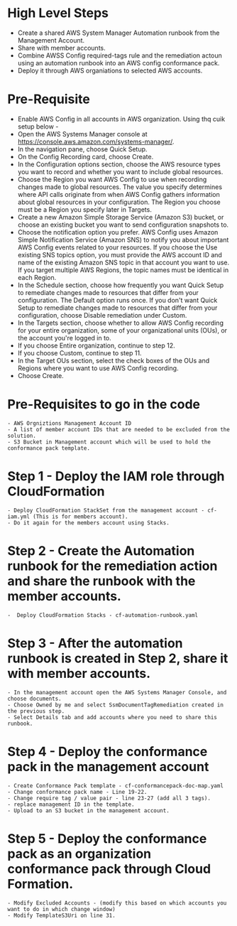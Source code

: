 # High Level Steps
  - Create a shared AWS System Manager Automation runbook from the Management Account.
  - Share with member accounts.
  - Combine AWSS Config required-tags rule and the remediation actoun using an automation runbook into an AWS config conformance pack.
  - Deploy it through AWS organiations to selected AWS accounts.

# Pre-Requisite
  - Enable AWS Config in all accounts in AWS organization. Using thq cuik setup below - 
  -  Open the AWS Systems Manager console at https://console.aws.amazon.com/systems-manager/.
  - In the navigation pane, choose Quick Setup.
  - On the Config Recording card, choose Create.
  - In the Configuration options section, choose the AWS resource types you want to record and whether you want to include global resources.
  - Choose the Region you want AWS Config to use when recording changes made to global resources. The value you specify determines where API calls originate from when AWS Config gathers information about global resources in your configuration. The Region you choose must be a Region you specify later in Targets.
  - Create a new Amazon Simple Storage Service (Amazon S3) bucket, or choose an existing bucket you want to send configuration snapshots to.
  - Choose the notification option you prefer. AWS Config uses Amazon Simple Notification Service (Amazon SNS) to notify you about important AWS Config events related to your resources. If you choose the Use existing SNS topics option, you must provide the AWS account ID and name of the existing Amazon SNS topic in that account you want to use. If you target multiple AWS Regions, the topic names must be identical in each Region.
  - In the Schedule section, choose how frequently you want Quick Setup to remediate changes made to resources that differ from your configuration. The Default option runs once. If you don't want Quick Setup to remediate changes made to resources that differ from your configuration, choose Disable remediation under Custom.
  - In the Targets section, choose whether to allow AWS Config recording for your entire organization, some of your organizational units (OUs), or the account you're logged in to.
  - If you choose Entire organization, continue to step 12.
  - If you choose Custom, continue to step 11.
  - In the Target OUs section, select the check boxes of the OUs and Regions where you want to use AWS Config recording.
- Choose Create.

# Pre-Requisites to go in the code
    - AWS Orgniztions Management Account ID
    - A list of member account IDs that are needed to be excluded from the solution.
    - S3 Bucket in Management account which will be used to hold the conformance pack template.


# Step 1 - Deploy the IAM role through CloudFormation
    - Deploy CloudFormation StackSet from the management account - cf-iam.yml (This is for members account).
    - Do it again for the members account using Stacks.

# Step 2 - Create the Automation runbook for the remediation action and share the runbook with the member accounts.
    -  Deploy CloudFormation Stacks - cf-automation-runbook.yaml

# Step 3 - After the automation runbook is created in Step 2, share it with member accounts.
    - In the management account open the AWS Systems Manager Console, and choose documents.
    - Choose Owned by me and select SsmDocumentTagRemediation created in the previous step.
    - Select Details tab and add accounts where you need to share this runbook.

# Step 4 - Deploy the conformance pack in the management account 
    - Create Conformance Pack template - cf-conformancepack-doc-map.yaml
    - Change conformance pack name - Line 19-22.
    - Change require tag / value pair - line 23-27 (add all 3 tags).
    - replace management ID in the template.
    - Upload to an S3 bucket in the management account.

# Step 5 - Deploy the conformance pack as an organization conformance pack through Cloud Formation. 
    - Modify Excluded Accounts - (modify this based on which accounts you want to do in which change window)
    - Modify TemplateS3Uri on line 31.


